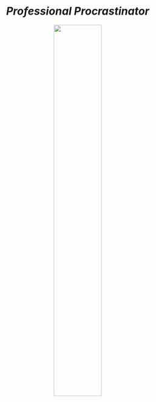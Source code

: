 <div align="center">
  <h1><strong><em>Professional Procrastinator</em></strong></h1>
  <img style="width: 50%" src="https://github.com/user-attachments/assets/6740c315-8cf3-46df-9311-7a4d4a701430"/>
</div>  

